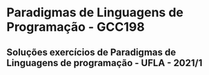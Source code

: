 <h1>Paradigmas de Linguagens de Programação - GCC198 </h1>
<h2>Soluções exercícios de Paradigmas de Linguagens de programação - UFLA - 2021/1</h2>
